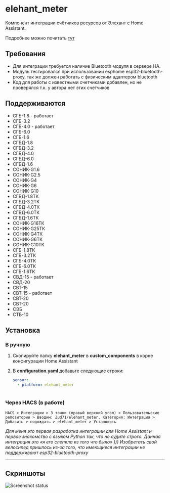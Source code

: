 # elehant_meter
Компонент интеграции счётчиков ресурсов от Элехант с Home Assistant.

Подробнее можно почитать [тут](https://orycan.ru/blog/post/elehant_meter)

## Требования
* Для интеграции требуется наличие Bluetooth модуля в сервере HA.
* Модуль тестировался при использовании esphome esp32-bluetooth-proxy, так же должен работать с физическим адаптером bluetooth
* Код для работы с известными счетчиками добавлен, но не проверялся т.к. у автора нет этих счетчиков 

## Поддерживаются
* СГБ-1.8 - работает
* СГБ-3.2
* СГБ-4.0 - работает
* СГБ-6.0
* СГБ-1.6
* СГБД-1.8
* СГБД-3.2
* СГБД-4.0
* СГБД-6.0
* СГБД-1.6
* СОНИК-G1.6
* СОНИК-G2.5
* СОНИК-G4
* СОНИК-G6
* СОНИК-G10
* СГБД-1.8ТК
* СГБД-3.2ТК
* СГБД-4.0ТК
* СГБД-6.0ТК
* СГБД-1.6ТК
* СОНИК-G16ТК
* СОНИК-G25ТК
* СОНИК-G4ТК
* СОНИК-G6ТК
* СОНИК-G10ТК
* СГБ-1.8ТК
* СГБ-3.2ТК
* СГБ-4.0ТК
* СГБ-6.0ТК
* СГБ-1.6ТК
* СВД-15 - работает
* СВД-20
* СВТ-15
* СВТ-15 - работает
* СВТ-20
* СВТ-20
* СЭБ
* СТБ-10



## Установка
### В ручную
1. Скопируйте папку **elehant_meter** в **custom_components** в корне конфигурации Home Assistant
2. В **configuration.yaml** добавьте следующие строки:

    ```yaml
    sensor:
      - platform: elehant_meter
        
    ```
### Через HACS (в работе)
```HACS > Интеграции > 3 точки (правый верхний угол) > Пользовательские репозитории > Вводим: Zud71/elehant_meter, Категория: Интеграция > Добавить > подождать > elehant_meter > Установить```


_Для меня это первая разработка интеграции для  Home Assistant и первое знакомство с языком Python так, что не судите строго. Данная интеграция это «я его слепила из того что было» )))
Изобретать свой велосипед пришлось из-за того, что имеющиеся интеграции не поддерживают esp32-bluetooth-proxy_

  ____

## Скриншоты

![Screenshot status](images/img1.png)
